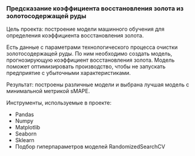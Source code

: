 ### Предсказание коэффициента восстановления золота из золотосодержащей руды

Цель проекта: построение модели машинного обучения для определения коэффициента восстановления золота.

Есть данные с параметрами технологического процесса очистки золотосодержащей руды. По ним необходимо создать модель, прогнозирующую коэффициент восстановления золота.
Модель поможет оптимизировать производство, чтобы не запускать предприятие с убыточными характеристиками.

Результат: построены различные модели и выбрана лучшая модель с минимальной метрикой sMAPE.

Инструменты, используемые в проекте:
- Pandas
- Numpy
- Matplotlib
- Seaborn
- Sklearn
- Подбор гиперпараметров моделей RandomizedSearchCV



